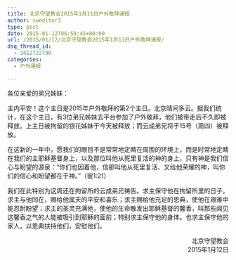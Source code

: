 ```yaml
---
title: 北京守望教会2015年1月11日户外敬拜通报
author: sweditor3
type: post
date: 2015-01-12T06:59:45+00:00
url: /2015/01/12/北京守望教会2015年1月11日户外敬拜通报/
dsq_thread_id:
  - 3412722798
categories:
  - 户外通报

---
```

各位亲爱的弟兄姊妹：

主内平安！这个主日是2015年户外敬拜的第2个主日。北京晴间多云。据我们统计，在这个主日，有3位弟兄姊妹去平台参加了户外敬拜，他们被带走后不久即被释放。上主日被拘留的银花姊妹于今天被释放；而云成弟兄将于15号（周四）被释放。

在这新的一年中，愿我们的眼目不是常常地定睛在周围的环境上，而是时常地定睛在我们的主耶稣基督身上，以及那位叫他从死里复活的神的身上，只有神是我们信心与盼望的源泉：“你们也因着他，信那叫他从死里复活、又给他荣耀的神，叫你们的信心和盼望都在于神。”（彼1:21）

我们在此特别为这周还在拘留所的云成弟兄祷告。求主保守他在拘留所里的日子。求主与他同在，赐给他属天的平安和喜乐；求主赐给他充足的恩典，使他在艰难中能忍耐盼望；求主的圣灵充满他，使他的生命散发出耶稣基督的馨香，叫那些闻见这馨香之气的人能被吸引到耶稣的面前；特别求主保守他的身体。也求主保守他的家人，以恩典扶持他们，安慰他们。

<p style="text-align: right;">
  北京守望教会<br /> 2015年1月12日
</p>